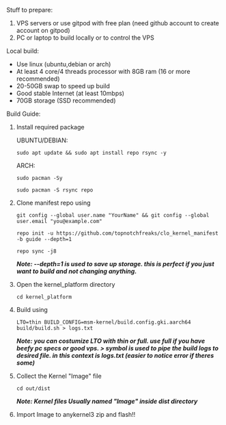 Stuff to prepare:
1. VPS servers or use gitpod with free plan (need github account to create account on gitpod)
2. PC or laptop to build locally or to control the VPS


Local build:
- Use linux (ubuntu,debian or arch)
- At least 4 core/4 threads processor with 8GB ram (16 or more recommended)
- 20-50GB swap to speed up build
- Good stable Internet (at least 10mbps)
- 70GB storage (SSD recommended)


Build Guide:
1. Install required package

    UBUNTU/DEBIAN:
    ```
    sudo apt update && sudo apt install repo rsync -y
    ```
    ARCH:
    ```
    sudo pacman -Sy
    ```
    ```
    sudo pacman -S rsync repo
    ```

3. Clone manifest repo using
    ```
    git config --global user.name "YourName" && git config --global user.email "you@example.com"
    ```
    ```
    repo init -u https://github.com/topnotchfreaks/clo_kernel_manifest -b guide --depth=1 
    ```
    ```
    repo sync -j8
    ```
    ***Note: --depth=1 is used to save up storage. this is perfect if you just want to build and not changing anything.***

5. Open the kernel_platform directory
    ```
    cd kernel_platform
    ```

6. Build using
    ```
    LTO=thin BUILD_CONFIG=msm-kernel/build.config.gki.aarch64 build/build.sh > logs.txt
    ```
    ***Note: you can costumize LTO with thin or full. use full if you have beefy pc specs or good vps. > symbol is used to pipe the build logs to desired file. in this context is logs.txt (easier to notice error if theres some)***

7. Collect the Kernel "Image" file
    ```
    cd out/dist
    ```
    ***Note: Kernel files Usually named "Image" inside dist directory***

8. Import Image to anykernel3 zip and flash!!

